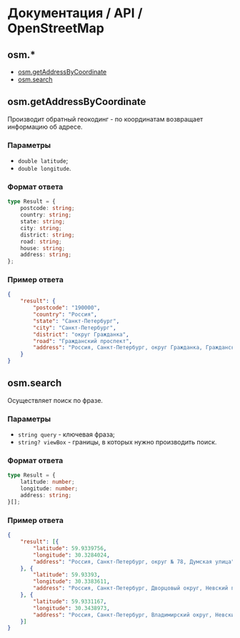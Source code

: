 # Документация / API / OpenStreetMap
## osm.*
* [osm.getAddressByCoordinate](#osmgetaddressbycoordinate)
* [osm.search](#osmsearch)

## osm.getAddressByCoordinate
Производит обратный геокодинг - по координатам возвращает информацию об адресе.

### Параметры
* `double latitude`;
* `double longitude`.

### Формат ответа
```ts
type Result = {
    postcode: string;
    country: string;
    state: string;
    city: string;
    district: string;
    road: string;
    house: string;
    address: string;
};
```

### Пример ответа
```json
{
    "result": {
        "postcode": "190000",
        "country": "Россия",
        "state": "Санкт-Петербург",
        "city": "Санкт-Петербург",
        "district": "округ Гражданка",
        "road": "Гражданский проспект",
        "address": "Россия, Санкт-Петербург, округ Гражданка, Гражданский проспект"
    }
}
```

## osm.search
Осуществляет поиск по фразе.

### Параметры
* `string query` - ключевая фраза;
* `string? viewBox` - границы, в которых нужно производить поиск.

### Формат ответа
```ts
type Result = {
    latitude: number;
    longitude: number;
    address: string;
}[];
```

### Пример ответа
```json
{
    "result": [{
        "latitude": 59.9339756,
        "longitude": 30.3284024,
        "address": "Россия, Санкт-Петербург, округ № 78, Думская улица"
    }, {
        "latitude": 59.93393,
        "longitude": 30.3383611,
        "address": "Россия, Санкт-Петербург, Дворцовый округ, Невский проспект"
    }, {
        "latitude": 59.9331167,
        "longitude": 30.3438973,
        "address": "Россия, Санкт-Петербург, Владимирский округ, Невский проспект"
    }]
}
```
